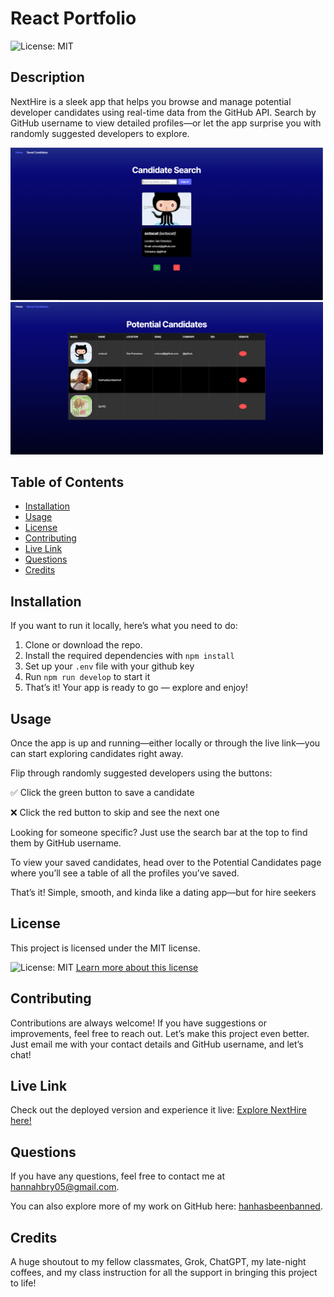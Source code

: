 
# React Portfolio
  ![License: MIT](https://img.shields.io/badge/License-MIT-yellow.svg)

  ## Description 
NextHire is a sleek app that helps you browse and manage potential developer candidates using real-time data from the GitHub API. Search by GitHub username to view detailed profiles—or let the app surprise you with randomly suggested developers to explore.

<img src="src/assets/otherchl13 pic.PNG" alt="Portfolio Screenshot" width="500"/>
<img src="src/assets/challenge 13pic.PNG" alt="Portfolio Screenshot" width="500"/>

 ## Table of Contents 
- [Installation](#installation) 
- [Usage](#usage)
- [License](#license)
- [Contributing](#contributing)
- [Live Link](#live-link)
- [Questions](#questions)
- [Credits](#credits)
  
## Installation 
If you want to run it locally, here’s what you need to do:
1. Clone or download the repo.
2. Install the required dependencies with ``npm install``
3. Set up your ``.env`` file with your github key
3. Run ``npm run develop`` to start it
4. That’s it! Your app is ready to go — explore and enjoy!


## Usage 
Once the app is up and running—either locally or through the live link—you can start exploring candidates right away.

Flip through randomly suggested developers using the buttons:

✅ Click the green button to save a candidate

❌ Click the red button to skip and see the next one

Looking for someone specific? Just use the search bar at the top to find them by GitHub username.

To view your saved candidates, head over to the Potential Candidates page where you’ll see a table of all the profiles you’ve saved.

That’s it! Simple, smooth, and kinda like a dating app—but for hire seekers



## License
This project is licensed under the MIT license.

![License: MIT](https://img.shields.io/badge/License-MIT-yellow.svg)
[Learn more about this license](https://opensource.org/licenses/MIT)

  ## Contributing
  Contributions are always welcome! If you have suggestions or improvements, feel free to reach out. Let’s make this project even better. Just email me with your contact details and GitHub username, and let’s chat!

  ## Live Link
  Check out the deployed version and experience it live:
  [Explore NextHire here!](https://hannahlbryant.netlify.app/) 

  ## Questions
  If you have any questions, feel free to contact me at [hannahbry05@gmail.com](mailto:hannahbry05@gmail.com).
  
  You can also explore more of my work on GitHub here: [hanhasbeenbanned](https://github.com/hanhasbeenbanned).

  ## Credits 
  A huge shoutout to my fellow classmates, Grok, ChatGPT, my late-night coffees, and my class instruction for all the support in bringing this project to life!
  